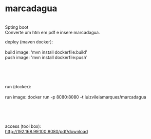 # marcadagua

</br>
Spting boot </br>
Converte um htm em pdf e insere marcadagua.

deploy (maven docker): </br></br>
build image: 'mvn install dockerfile:build'</br>
push image:  'mvn install dockerfile:push'</br>

</br></br></br>

run (docker):</br></br>
run image: docker run -p 8080:8080 -t luizvilelamarques/marcadagua</br>

</br></br></br>

access (tool box):</br>
http://192.168.99.100:8080/pdf/download
